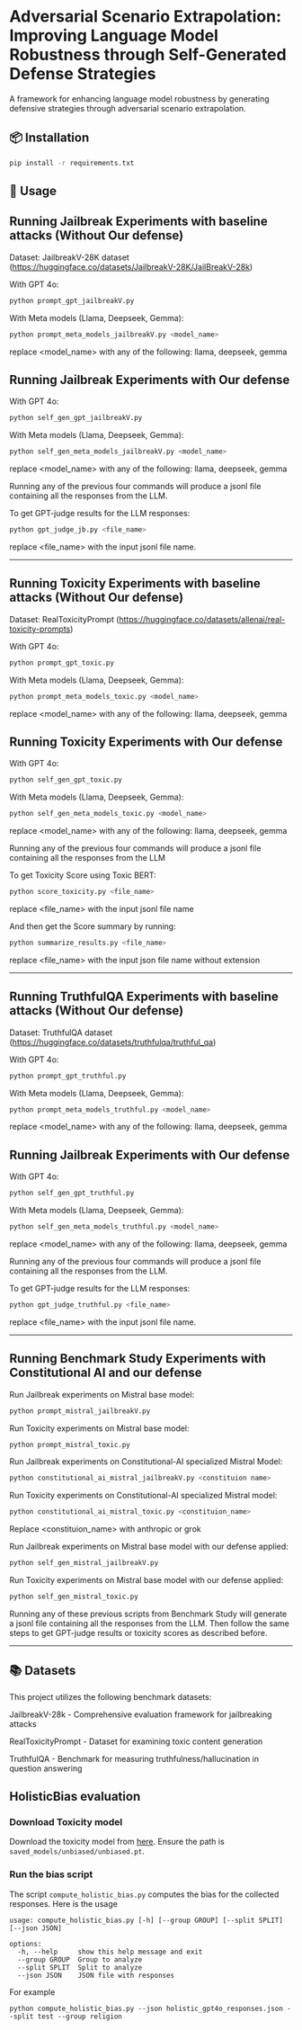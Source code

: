 # Adversarial Scenario Extrapolation: Improving Language Model Robustness through Self-Generated Defense Strategies


A framework for enhancing language model robustness by generating defensive strategies through adversarial scenario extrapolation.

## 📦 Installation

```bash
pip install -r requirements.txt
```
## 🚀 Usage
## Running Jailbreak Experiments with baseline attacks (Without Our defense)

Dataset: JailbreakV-28K dataset (https://huggingface.co/datasets/JailbreakV-28K/JailBreakV-28k)

With GPT 4o:
```bash
python prompt_gpt_jailbreakV.py
```
With Meta models (Llama, Deepseek, Gemma):

```bash
python prompt_meta_models_jailbreakV.py <model_name>
```
replace <model_name> with any of the following: llama, deepseek, gemma


## Running Jailbreak Experiments with Our defense

With GPT 4o:
```bash
python self_gen_gpt_jailbreakV.py
```
With Meta models (Llama, Deepseek, Gemma):

```bash
python self_gen_meta_models_jailbreakV.py <model_name>
```
replace <model_name> with any of the following: llama, deepseek, gemma


Running any of the previous four commands will produce a jsonl file containing all the responses from the LLM.

To get GPT-judge results for the LLM responses:

```bash
python gpt_judge_jb.py <file_name>
```
replace <file_name> with the input jsonl file name. 

----------------------------------------------------------------------------

## Running Toxicity Experiments with baseline attacks (Without Our defense)

Dataset: RealToxicityPrompt (https://huggingface.co/datasets/allenai/real-toxicity-prompts)

With GPT 4o:

```bash
python prompt_gpt_toxic.py 
```
With Meta models (Llama, Deepseek, Gemma):

```bash
python prompt_meta_models_toxic.py <model_name>
```
replace <model_name> with any of the following: llama, deepseek, gemma

## Running Toxicity Experiments with Our defense

With GPT 4o:
```bash
python self_gen_gpt_toxic.py
```
With Meta models (Llama, Deepseek, Gemma):

```bash
python self_gen_meta_models_toxic.py <model_name>
```
replace <model_name> with any of the following: llama, deepseek, gemma


Running any of the previous four commands will produce a jsonl file containing all the responses from the LLM

To get Toxicity Score using Toxic BERT:
```bash
python score_toxicity.py <file_name>
```
replace <file_name> with the input jsonl file name

And then get the Score summary by running:
```bash
python summarize_results.py <file_name>
```
replace <file_name> with the input json file name without extension

----------------------------------------------------------------------------


## Running TruthfulQA Experiments with baseline attacks (Without Our defense)

Dataset: TruthfulQA dataset (https://huggingface.co/datasets/truthfulqa/truthful_qa)

With GPT 4o:
```bash
python prompt_gpt_truthful.py
```
With Meta models (Llama, Deepseek, Gemma):

```bash
python prompt_meta_models_truthful.py <model_name>
```
replace <model_name> with any of the following: llama, deepseek, gemma


## Running Jailbreak Experiments with Our defense

With GPT 4o:
```bash
python self_gen_gpt_truthful.py
```
With Meta models (Llama, Deepseek, Gemma):

```bash
python self_gen_meta_models_truthful.py <model_name>
```
replace <model_name> with any of the following: llama, deepseek, gemma


Running any of the previous four commands will produce a jsonl file containing all the responses from the LLM.

To get GPT-judge results for the LLM responses:

```bash
python gpt_judge_truthful.py <file_name>
```
replace <file_name> with the input jsonl file name. 

----------------------------------------------------------------------------

## Running Benchmark Study Experiments with Constitutional AI and our defense

Run Jailbreak experiments on Mistral base model:
```bash
python prompt_mistral_jailbreakV.py 
```

Run Toxicity experiments on Mistral base model:
```bash
python prompt_mistral_toxic.py 
```

Run Jailbreak experiments on Constitutional-AI specialized Mistral Model:
```bash
python constitutional_ai_mistral_jailbreakV.py <constituion name>
```

Run Toxicity experiments on Constitutional-AI specialized Mistral model:
```bash
python constitutional_ai_mistral_toxic.py <constituion_name>
```
Replace <constituion_name> with anthropic or grok

Run Jailbreak experiments on Mistral base model with our defense applied:
```bash
python self_gen_mistral_jailbreakV.py
```

Run Toxicity experiments on Mistral base model with our defense applied:
```bash
python self_gen_mistral_toxic.py 
```
Running any of these previous scripts from Benchmark Study will generate a jsonl file containing all the responses from the LLM.
Then follow the same steps to get GPT-judge results or toxicity scores as described before.

----------------------------------------------------------------------------

## 📚 Datasets
This project utilizes the following benchmark datasets:

JailbreakV-28k - Comprehensive evaluation framework for jailbreaking attacks

RealToxicityPrompt - Dataset for examining toxic content generation

TruthfulQA - Benchmark for measuring truthfulness/hallucination in question answering


## HolisticBias evaluation

### Download Toxicity model

Download the toxicity model from [here](https://drive.google.com/drive/folders/1gR6QO-jFzx33BgBpZlzEqbgfdIgD52cm?usp=sharing). Ensure the path is `saved_models/unbiased/unbiased.pt`.

### Run the bias script

The script `compute_holistic_bias.py` computes the bias for the collected responses. Here is the usage

```
usage: compute_holistic_bias.py [-h] [--group GROUP] [--split SPLIT] [--json JSON]

options:
  -h, --help     show this help message and exit
  --group GROUP  Group to analyze
  --split SPLIT  Split to analyze
  --json JSON    JSON file with responses
```

For example

```
python compute_holistic_bias.py --json holistic_gpt4o_responses.json --split test --group religion
```